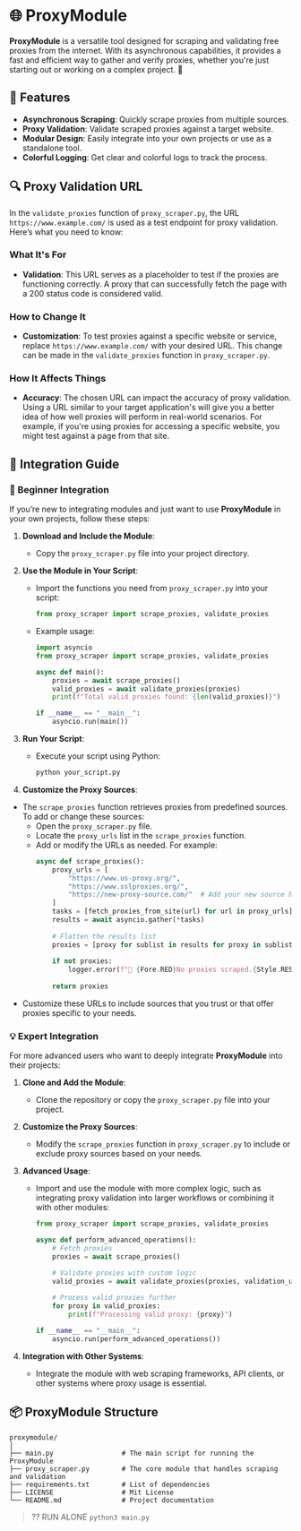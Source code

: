 # 🌐 ProxyModule

**ProxyModule** is a versatile tool designed for scraping and validating free proxies from the internet. With its asynchronous capabilities, it provides a fast and efficient way to gather and verify proxies, whether you're just starting out or working on a complex project. 🎉

## 🚀 Features
- **Asynchronous Scraping**: Quickly scrape proxies from multiple sources.
- **Proxy Validation**: Validate scraped proxies against a target website.
- **Modular Design**: Easily integrate into your own projects or use as a standalone tool.
- **Colorful Logging**: Get clear and colorful logs to track the process.

## 🔍 Proxy Validation URL

In the `validate_proxies` function of `proxy_scraper.py`, the URL `https://www.example.com/` is used as a test endpoint for proxy validation. Here’s what you need to know:

### What It's For
- **Validation**: This URL serves as a placeholder to test if the proxies are functioning correctly. A proxy that can successfully fetch the page with a 200 status code is considered valid.

### How to Change It
- **Customization**: To test proxies against a specific website or service, replace `https://www.example.com/` with your desired URL. This change can be made in the `validate_proxies` function in `proxy_scraper.py`.

### How It Affects Things
- **Accuracy**: The chosen URL can impact the accuracy of proxy validation. Using a URL similar to your target application's will give you a better idea of how well proxies will perform in real-world scenarios. For example, if you're using proxies for accessing a specific website, you might test against a page from that site.

## 📄 Integration Guide

### 🔰 Beginner Integration

If you’re new to integrating modules and just want to use **ProxyModule** in your own projects, follow these steps:

1. **Download and Include the Module**:
   - Copy the `proxy_scraper.py` file into your project directory.

2. **Use the Module in Your Script**:
   - Import the functions you need from `proxy_scraper.py` into your script:
     ```python
     from proxy_scraper import scrape_proxies, validate_proxies
     ```
   - Example usage:
     ```python
     import asyncio
     from proxy_scraper import scrape_proxies, validate_proxies

     async def main():
         proxies = await scrape_proxies()
         valid_proxies = await validate_proxies(proxies)
         print(f"Total valid proxies found: {len(valid_proxies)}")

     if __name__ == "__main__":
         asyncio.run(main())
     ```

3. **Run Your Script**:
   - Execute your script using Python:
     ```bash
     python your_script.py
     ```


00. **Customize the Proxy Sources**:
   - The `scrape_proxies` function retrieves proxies from predefined sources. To add or change these sources:
     - Open the `proxy_scraper.py` file.
     - Locate the `proxy_urls` list in the `scrape_proxies` function.
     - Add or modify the URLs as needed. For example:
       ```python
       async def scrape_proxies():
           proxy_urls = [
               "https://www.us-proxy.org/",
               "https://www.sslproxies.org/",
               "https://new-proxy-source.com/"  # Add your new source here
           ]
           tasks = [fetch_proxies_from_site(url) for url in proxy_urls]
           results = await asyncio.gather(*tasks)
           
           # Flatten the results list
           proxies = [proxy for sublist in results for proxy in sublist]
           
           if not proxies:
               logger.error(f"👻 {Fore.RED}No proxies scraped.{Style.RESET_ALL}")
               
           return proxies
       ```
   - Customize these URLs to include sources that you trust or that offer proxies specific to your needs.


### 💡 Expert Integration

For more advanced users who want to deeply integrate **ProxyModule** into their projects:

1. **Clone and Add the Module**:
   - Clone the repository or copy the `proxy_scraper.py` file into your project.

2. **Customize the Proxy Sources**:
   - Modify the `scrape_proxies` function in `proxy_scraper.py` to include or exclude proxy sources based on your needs.

3. **Advanced Usage**:
   - Import and use the module with more complex logic, such as integrating proxy validation into larger workflows or combining it with other modules:
     ```python
     from proxy_scraper import scrape_proxies, validate_proxies

     async def perform_advanced_operations():
         # Fetch proxies
         proxies = await scrape_proxies()

         # Validate proxies with custom logic
         valid_proxies = await validate_proxies(proxies, validation_url="https://your-custom-url.com/")
         
         # Process valid proxies further
         for proxy in valid_proxies:
             print(f"Processing valid proxy: {proxy}")

     if __name__ == "__main__":
         asyncio.run(perform_advanced_operations())
     ```

4. **Integration with Other Systems**:
   - Integrate the module with web scraping frameworks, API clients, or other systems where proxy usage is essential.

## 📦 ProxyModule Structure
```
proxymodule/
│
├── main.py                 # The main script for running the ProxyModule
├── proxy_scraper.py        # The core module that handles scraping and validation
├── requirements.txt        # List of dependencies
├── LICENSE                 # Mit License
└── README.md               # Project documentation
```

> ?? RUN ALONE
``python3 main.py``
